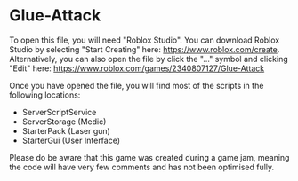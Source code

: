 # Glue-Attack

To open this file, you will need "Roblox Studio". You can download Roblox Studio by selecting "Start Creating" here: https://www.roblox.com/create. Alternatively, you can also open the file by click the "..." symbol and clicking "Edit" here: https://www.roblox.com/games/2340807127/Glue-Attack

Once you have opened the file, you will find most of the scripts in the following locations:
- ServerScriptService
- ServerStorage (Medic)
- StarterPack (Laser gun)
- StarterGui (User Interface)

Please do be aware that this game was created during a game jam, meaning the code will have very few comments and has not been optimised fully.
